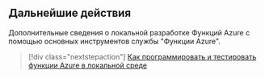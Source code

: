 ## <a name="next-steps"></a>Дальнейшие действия

Дополнительные сведения о локальной разработке Функций Azure с помощью основных инструментов службы "Функции Azure".

> [!div class="nextstepaction"] 
> [Как программировать и тестировать функции Azure в локальной среде](../articles/azure-functions/functions-run-local.md)
